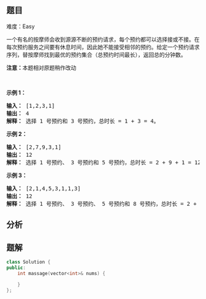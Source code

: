 
## 题目
难度：Easy
<p>一个有名的按摩师会收到源源不断的预约请求，每个预约都可以选择接或不接。在每次预约服务之间要有休息时间，因此她不能接受相邻的预约。给定一个预约请求序列，替按摩师找到最优的预约集合（总预约时间最长），返回总的分钟数。</p>

<p><strong>注意：</strong>本题相对原题稍作改动</p>

<p>&nbsp;</p>

<p><strong>示例 1：</strong></p>

<pre><strong>输入：</strong> [1,2,3,1]
<strong>输出：</strong> 4
<strong>解释：</strong> 选择 1 号预约和 3 号预约，总时长 = 1 + 3 = 4。
</pre>

<p><strong>示例 2：</strong></p>

<pre><strong>输入：</strong> [2,7,9,3,1]
<strong>输出：</strong> 12
<strong>解释：</strong> 选择 1 号预约、 3 号预约和 5 号预约，总时长 = 2 + 9 + 1 = 12。
</pre>

<p><strong>示例 3：</strong></p>

<pre><strong>输入：</strong> [2,1,4,5,3,1,1,3]
<strong>输出：</strong> 12
<strong>解释：</strong> 选择 1 号预约、 3 号预约、 5 号预约和 8 号预约，总时长 = 2 + 4 + 3 + 3 = 12。
</pre>

## 分析

## 题解
```cpp
class Solution {
public:
    int massage(vector<int>& nums) {

    }
};
```